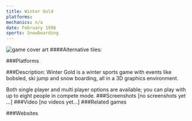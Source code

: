 ```yaml
---
title: Winter Gold
platforms: 
mechanics: n/a
date: February 1996
sports: Snowboarding
---
```

![game cover art](//images.igdb.com/igdb/image/upload/t_cover_big/czuqnmkgvvamf20biueu.jpg "Logo Title Text 1")
####Alternative tiles:

###Platforms


###Description:
Winter Gold is a winter sports game with events like bobsled, ski jump and snow boarding, all in a 3D graphics environment. 
 
Both single player and multi player options are available; you can play with up to eight people in compete mode.
###Screenshots
[no screenshots yet ...]
###Video
[no videos yet...]
###Related games

###Websites

